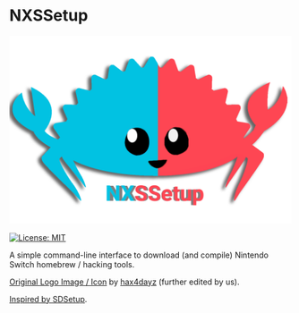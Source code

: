 # NXSSetup
![NXSSetup Logo](https://raw.githubusercontent.com/oojmed/NXSSetup/master/logo/edited.png)

[![License: MIT](https://img.shields.io/badge/License-MIT-blue.svg)](https://choosealicense.com/licenses/mit/l)

A simple command-line interface to download (and compile) Nintendo Switch homebrew / hacking tools.

[Original Logo Image / Icon](https://github.com/oojmed/NXSSetup/logo/original.png) by [hax4dayz](https://github.com/hax4dazy) (further edited by us).

[Inspired by SDSetup](https://github.com/noahc3/SDSetup).
